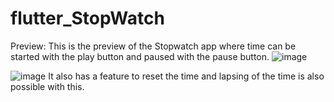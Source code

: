 # flutter_StopWatch

Preview:
This is the preview of the Stopwatch app where time can be started with the play button and paused with the pause button.
![image](https://user-images.githubusercontent.com/72464340/191321645-ae427719-24cf-4885-94e5-774e7865d635.png)

![image](https://user-images.githubusercontent.com/72464340/191321706-f1afd911-62ca-472a-a493-23e152751cc2.png)
It also has a feature to reset the time and lapsing of the time is also possible with this.
